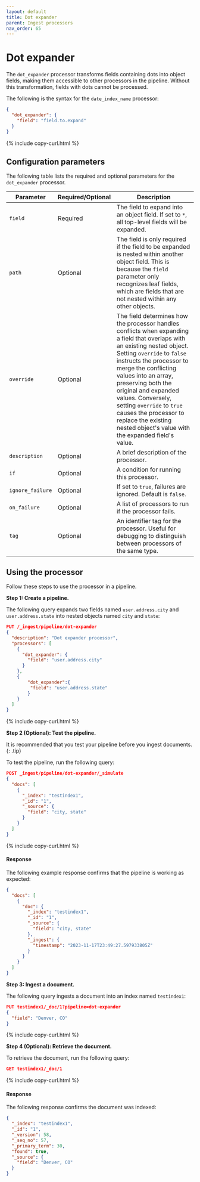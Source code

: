 ```yaml
---
layout: default
title: Dot expander
parent: Ingest processors
nav_order: 65
---
```


# Dot expander 

The `dot_expander` processor transforms fields containing dots into object fields, making them accessible to other processors in the pipeline. Without this transformation, fields with dots cannot be processed.

The following is the syntax for the `date_index_name` processor:

```json
{
  "dot_expander": {
    "field": "field.to.expand" 
  }
}
```
{% include copy-curl.html %}

## Configuration parameters

The following table lists the required and optional parameters for the `dot_expander` processor.

Parameter | Required/Optional | Description |
|-----------|-----------|-----------|
`field`  | Required  | The field to expand into an object field. If set to `*`, all top-level fields will be expanded. |
`path` | Optional | The field is only required if the field to be expanded is nested within another object field. This is because the `field` parameter only recognizes leaf fields, which are fields that are not nested within any other objects. |
`override` | Optional | The field determines how the processor handles conflicts when expanding a field that overlaps with an existing nested object. Setting `override` to `false` instructs the processor to merge the conflicting values into an array, preserving both the original and expanded values. Conversely, setting `override` to `true` causes the processor to replace the existing nested object's value with the expanded field's value. |
`description`  | Optional  | A brief description of the processor. |
`if` | Optional | A condition for running this processor. |
`ignore_failure` | Optional | If set to `true`, failures are ignored. Default is `false`. |
`on_failure` | Optional | A list of processors to run if the processor fails. |
`tag` | Optional | An identifier tag for the processor. Useful for debugging to distinguish between processors of the same type. |

## Using the processor

Follow these steps to use the processor in a pipeline.

**Step 1: Create a pipeline.**

The following query expands two fields named `user.address.city` and `user.address.state` into nested objects named `city` and `state`: 

```json
PUT /_ingest/pipeline/dot-expander
{
  "description": "Dot expander processor",
  "processors": [
    {
      "dot_expander": {
        "field": "user.address.city"
      }
    },
    {
        "dot_expander":{
         "field": "user.address.state"
        }
    }
  ]
}
```
{% include copy-curl.html %}

**Step 2 (Optional): Test the pipeline.**

It is recommended that you test your pipeline before you ingest documents.
{: .tip}

To test the pipeline, run the following query:

```json
POST _ingest/pipeline/dot-expander/_simulate
{
  "docs": [
    {
      "_index": "testindex1",
      "_id": "1",
      "_source": {
        "field": "city, state"
      }
    }
  ]
}
```
{% include copy-curl.html %}

#### Response

The following example response confirms that the pipeline is working as expected:

```json
{
  "docs": [
    {
      "doc": {
        "_index": "testindex1",
        "_id": "1",
        "_source": {
          "field": "city, state"
        },
        "_ingest": {
          "timestamp": "2023-11-17T23:49:27.597933805Z"
        }
      }
    }
  ]
}
```

**Step 3: Ingest a document.**

The following query ingests a document into an index named `testindex1`:

```json
PUT testindex1/_doc/1?pipeline=dot-expander
{
  "field": "Denver, CO"
}
```
{% include copy-curl.html %}

**Step 4 (Optional): Retrieve the document.**

To retrieve the document, run the following query:

```json
GET testindex1/_doc/1
```
{% include copy-curl.html %}

#### Response

The following response confirms the document was indexed:

```json
{
  "_index": "testindex1",
  "_id": "1",
  "_version": 58,
  "_seq_no": 57,
  "_primary_term": 30,
  "found": true,
  "_source": {
    "field": "Denver, CO"
  }
}
```
